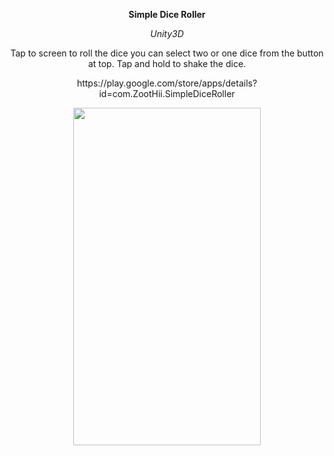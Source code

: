 <p align="center">
  <b>Simple Dice Roller</b>
  </p>
  
<p align="center">
  <i>Unity3D</i>
  </p>
  
<p align="center">
  Tap to screen to roll the dice you can select two or one dice from the button at top.
  Tap and hold to shake the dice.
 </p>
 
 <p align="center">
  https://play.google.com/store/apps/details?id=com.ZootHii.SimpleDiceRoller
 </p>
 
 
<p align="center">
   <img width="300" height="540" src="https://user-images.githubusercontent.com/34456517/95964857-f0ac7900-0e11-11eb-8673-3fc0f1996c27.png">

  </p>
  
<p align="center">

  </p>
